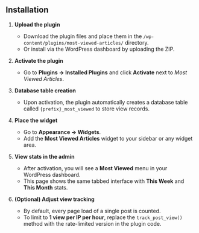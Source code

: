 ## Installation

1. **Upload the plugin**
   - Download the plugin files and place them in the `/wp-content/plugins/most-viewed-articles/` directory.
   - Or install via the WordPress dashboard by uploading the ZIP.

2. **Activate the plugin**
   - Go to **Plugins → Installed Plugins** and click **Activate** next to *Most Viewed Articles*.

3. **Database table creation**
   - Upon activation, the plugin automatically creates a database table called `{prefix}_most_viewed` to store view records.

4. **Place the widget**
   - Go to **Appearance → Widgets**.
   - Add the **Most Viewed Articles** widget to your sidebar or any widget area.

5. **View stats in the admin**
   - After activation, you will see a **Most Viewed** menu in your WordPress dashboard.
   - This page shows the same tabbed interface with **This Week** and **This Month** stats.

6. **(Optional) Adjust view tracking**
   - By default, every page load of a single post is counted.
   - To limit to **1 view per IP per hour**, replace the `track_post_view()` method with the rate-limited version in the plugin code.
